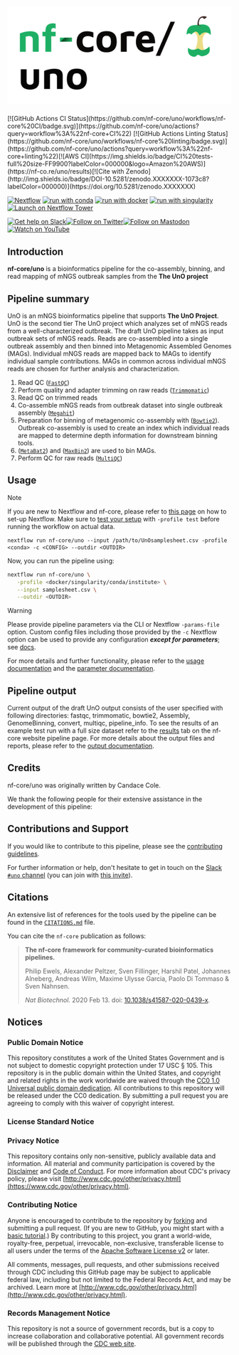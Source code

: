 <h1>
  <picture>
    <source media="(prefers-color-scheme: dark)" srcset="docs/images/nf-core-uno_logo_dark.png">
    <img alt="nf-core/uno" src="docs/images/nf-core-uno_logo_light.png">
  </picture>
</h1>
[![GitHub Actions CI Status](https://github.com/nf-core/uno/workflows/nf-core%20CI/badge.svg)](https://github.com/nf-core/uno/actions?query=workflow%3A%22nf-core+CI%22)
[![GitHub Actions Linting Status](https://github.com/nf-core/uno/workflows/nf-core%20linting/badge.svg)](https://github.com/nf-core/uno/actions?query=workflow%3A%22nf-core+linting%22)[![AWS CI](https://img.shields.io/badge/CI%20tests-full%20size-FF9900?labelColor=000000&logo=Amazon%20AWS)](https://nf-co.re/uno/results)[![Cite with Zenodo](http://img.shields.io/badge/DOI-10.5281/zenodo.XXXXXXX-1073c8?labelColor=000000)](https://doi.org/10.5281/zenodo.XXXXXXX)

[![Nextflow](https://img.shields.io/badge/nextflow%20DSL2-%E2%89%A523.04.0-23aa62.svg)](https://www.nextflow.io/)
[![run with conda](http://img.shields.io/badge/run%20with-conda-3EB049?labelColor=000000&logo=anaconda)](https://docs.conda.io/en/latest/)
[![run with docker](https://img.shields.io/badge/run%20with-docker-0db7ed?labelColor=000000&logo=docker)](https://www.docker.com/)
[![run with singularity](https://img.shields.io/badge/run%20with-singularity-1d355c.svg?labelColor=000000)](https://sylabs.io/docs/)
[![Launch on Nextflow Tower](https://img.shields.io/badge/Launch%20%F0%9F%9A%80-Nextflow%20Tower-%234256e7)](https://tower.nf/launch?pipeline=https://github.com/nf-core/uno)

[![Get help on Slack](http://img.shields.io/badge/slack-nf--core%20%23uno-4A154B?labelColor=000000&logo=slack)](https://nfcore.slack.com/channels/uno)[![Follow on Twitter](http://img.shields.io/badge/twitter-%40nf__core-1DA1F2?labelColor=000000&logo=twitter)](https://twitter.com/nf_core)[![Follow on Mastodon](https://img.shields.io/badge/mastodon-nf__core-6364ff?labelColor=FFFFFF&logo=mastodon)](https://mstdn.science/@nf_core)[![Watch on YouTube](http://img.shields.io/badge/youtube-nf--core-FF0000?labelColor=000000&logo=youtube)](https://www.youtube.com/c/nf-core)

## Introduction

**nf-core/uno** is a bioinformatics pipeline for the co-assembly, binning, and read mapping of mNGS outbreak samples from the **The UnO project** 

<!-- TODO nf-core:
   Complete this sentence with a 2-3 sentence summary of what types of data the pipeline ingests, a brief overview of the
   major pipeline sections and the types of output it produces. You're giving an overview to someone new
   to nf-core here, in 15-20 seconds. For an example, see https://github.com/nf-core/rnaseq/blob/master/README.md#introduction
-->
## Pipeline summary
UnO is an mNGS bioinformatics pipeline that supports **The UnO Project**. UnO is the second tier The UnO project which analyzes set of mNGS reads from a well-characterized outbreak. The draft UnO pipeline takes as input outbreak sets of mNGS reads. Reads are co-assembled into a single outbreak assembly and then binned into Metagenomic Assembled Genomes (MAGs). Individual mNGS reads are mapped back to MAGs to identify individual sample contributions. MAGs in common across individual mNGS reads are chosen for further analysis and characterization.   
<!-- TODO nf-core: Include a figure that guides the user through the major workflow steps. Many nf-core
     workflows use the "tube map" design for that. See https://nf-co.re/docs/contributing/design_guidelines#examples for examples.   -->
<!-- TODO nf-core: Fill in short bullet-pointed list of the default steps in the pipeline -->

1. Read QC ([`FastQC`](https://www.bioinformatics.babraham.ac.uk/projects/fastqc/))
2. Perform quality and adapter trimming on raw reads ([`Trimmomatic`](http://www.usadellab.org/cms/?page=trimmomatic))
3. Read QC on trimmed reads
4. Co-assemble mNGS reads from outbreak dataset into single outbreak assembly ([`Megahit`](https://github.com/voutcn/megahit))
5. Preparation for binning of metagenomic co-assembly with ([`Bowtie2`](http://bowtie-bio.sourceforge.net/bowtie2/index.shtml)). Outbreak co-assembly is used to create an index which individual reads are mapped to determine depth information for downstream binning tools. 
6. ([`MetaBat2`](https://bitbucket.org/berkeleylab/metabat/src/master/)) and ([`MaxBin2`](https://sourceforge.net/projects/maxbin2/)) are used to bin MAGs. 
6. Perform QC for raw reads ([`MultiQC`](http://multiqc.info/))

## Usage

> [!NOTE]
> If you are new to Nextflow and nf-core, please refer to [this page](https://nf-co.re/docs/usage/installation) on how to set-up Nextflow. Make sure to [test your setup](https://nf-co.re/docs/usage/introduction#how-to-run-a-pipeline) with `-profile test` before running the workflow on actual data.
```console
nextflow run nf-core/uno --input /path/to/UnOsamplesheet.csv -profile <conda> -c <CONFIG> --outdir <OUTDIR>
```
<!-- TODO nf-core: Describe the minimum required steps to execute the pipeline, e.g. how to prepare samplesheets.
     Explain what rows and columns represent. For instance (please edit as appropriate):

First, prepare a samplesheet with your input data that looks as follows:

`samplesheet.csv`:

```csv
sample,group,short_reads_1,short_reads_2,
SAMPLE1,UnO,/path/to/reads/SAMPLE1_1.fastq.gz,/path/to/reads/SAMPLE1_2.fastq.gz,
SAMPLE2,UnO,/path/to/reads/SAMPLE2_1.fastq.gz,/path/to/reads/SAMPLE2_2.fastq.gz,
SAMPLE3,UnO,/path/to/reads/SAMPLE3_1.fastq.gz,/path/to/reads/SAMPLE3_2.fastq.gz,
```

Each row represents a pair of fastq files (paired end).

-->

Now, you can run the pipeline using:

<!-- TODO nf-core: update the following command to include all required parameters for a minimal example -->

```bash
nextflow run nf-core/uno \
   -profile <docker/singularity/conda/institute> \
   --input samplesheet.csv \
   --outdir <OUTDIR>
```

> [!WARNING]
> Please provide pipeline parameters via the CLI or Nextflow `-params-file` option. Custom config files including those provided by the `-c` Nextflow option can be used to provide any configuration _**except for parameters**_;
> see [docs](https://nf-co.re/usage/configuration#custom-configuration-files).

For more details and further functionality, please refer to the [usage documentation](https://nf-co.re/uno/usage) and the [parameter documentation](https://nf-co.re/uno/parameters).

## Pipeline output

Current output of the draft UnO output consists of the user specified <OUTDIR> with following directories: fastqc, trimmomatic, bowtie2, Assembly, GenomeBinning, convert, multiqc, pipeline_info. 
To see the results of an example test run with a full size dataset refer to the [results](https://nf-co.re/uno/results) tab on the nf-core website pipeline page.
For more details about the output files and reports, please refer to the
[output documentation]([https://github.com/uel3/nf-core-uno/wiki/Output]).

## Credits

nf-core/uno was originally written by Candace Cole.

We thank the following people for their extensive assistance in the development of this pipeline:

<!-- TODO nf-core: If applicable, make list of people who have also contributed -->

## Contributions and Support

If you would like to contribute to this pipeline, please see the [contributing guidelines](.github/CONTRIBUTING.md).

For further information or help, don't hesitate to get in touch on the [Slack `#uno` channel](https://nfcore.slack.com/channels/uno) (you can join with [this invite](https://nf-co.re/join/slack)).

## Citations

<!-- TODO nf-core: Add citation for pipeline after first release. Uncomment lines below and update Zenodo doi and badge at the top of this file. -->
<!-- If you use nf-core/uno for your analysis, please cite it using the following doi: [10.5281/zenodo.XXXXXX](https://doi.org/10.5281/zenodo.XXXXXX) -->

<!-- TODO nf-core: Add bibliography of tools and data used in your pipeline -->

An extensive list of references for the tools used by the pipeline can be found in the [`CITATIONS.md`](CITATIONS.md) file.

You can cite the `nf-core` publication as follows:

> **The nf-core framework for community-curated bioinformatics pipelines.**
>
> Philip Ewels, Alexander Peltzer, Sven Fillinger, Harshil Patel, Johannes Alneberg, Andreas Wilm, Maxime Ulysse Garcia, Paolo Di Tommaso & Sven Nahnsen.
>
> _Nat Biotechnol._ 2020 Feb 13. doi: [10.1038/s41587-020-0439-x](https://dx.doi.org/10.1038/s41587-020-0439-x).
## Notices

### Public Domain Notice
This repository constitutes a work of the United States Government and is not
subject to domestic copyright protection under 17 USC § 105. This repository is in
the public domain within the United States, and copyright and related rights in
the work worldwide are waived through the [CC0 1.0 Universal public domain dedication](https://creativecommons.org/publicdomain/zero/1.0/).
All contributions to this repository will be released under the CC0 dedication. By
submitting a pull request you are agreeing to comply with this waiver of
copyright interest. 

### License Standard Notice

### Privacy Notice
This repository contains only non-sensitive, publicly available data and
information. All material and community participation is covered by the
[Disclaimer](https://github.com/CDCgov/template/blob/master/DISCLAIMER.md)
and [Code of Conduct](https://github.com/CDCgov/template/blob/master/code-of-conduct.md).
For more information about CDC's privacy policy, please visit [http://www.cdc.gov/other/privacy.html](https://www.cdc.gov/other/privacy.html).

### Contributing Notice
Anyone is encouraged to contribute to the repository by [forking](https://help.github.com/articles/fork-a-repo)
and submitting a pull request. (If you are new to GitHub, you might start with a
[basic tutorial](https://help.github.com/articles/set-up-git).) By contributing
to this project, you grant a world-wide, royalty-free, perpetual, irrevocable,
non-exclusive, transferable license to all users under the terms of the
[Apache Software License v2](http://www.apache.org/licenses/LICENSE-2.0.html) or
later.

All comments, messages, pull requests, and other submissions received through
CDC including this GitHub page may be subject to applicable federal law, including but not limited to the Federal Records Act, and may be archived. Learn more at [http://www.cdc.gov/other/privacy.html](http://www.cdc.gov/other/privacy.html).

### Records Management Notice
This repository is not a source of government records, but is a copy to increase
collaboration and collaborative potential. All government records will be
published through the [CDC web site](http://www.cdc.gov). 
